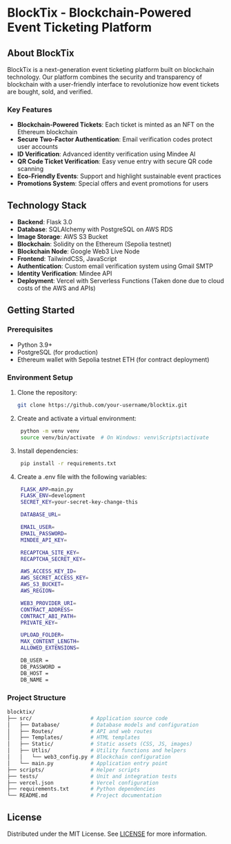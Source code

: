 # BlockTix - Blockchain-Powered Event Ticketing Platform

## About BlockTix

BlockTix is a next-generation event ticketing platform built on blockchain technology. Our platform combines the security and transparency of blockchain with a user-friendly interface to revolutionize how event tickets are bought, sold, and verified.

### Key Features

- **Blockchain-Powered Tickets**: Each ticket is minted as an NFT on the Ethereum blockchain
- **Secure Two-Factor Authentication**: Email verification codes protect user accounts
- **ID Verification**: Advanced identity verification using Mindee AI
- **QR Code Ticket Verification**: Easy venue entry with secure QR code scanning
- **Eco-Friendly Events**: Support and highlight sustainable event practices
- **Promotions System**: Special offers and event promotions for users

## Technology Stack

- **Backend**: Flask 3.0
- **Database**: SQLAlchemy with PostgreSQL on AWS RDS
- **Image Storage**: AWS S3 Bucket
- **Blockchain**: Solidity on the Ethereum (Sepolia testnet)
- **Blockchain Node**: Google Web3 Live Node
- **Frontend**: TailwindCSS, JavaScript
- **Authentication**: Custom email verification system using Gmail SMTP
- **Identity Verification**: Mindee API
- **Deployment**: Vercel with Serverless Functions (Taken done due to cloud costs of the AWS and APIs)

## Getting Started

### Prerequisites

- Python 3.9+
- PostgreSQL (for production) 
- Ethereum wallet with Sepolia testnet ETH (for contract deployment)

### Environment Setup

1. Clone the repository:
   ```bash
   git clone https://github.com/your-username/blocktix.git
    ```
2. Create and activate a virtual environment:
   ```bash
    python -m venv venv
    source venv/bin/activate  # On Windows: venv\Scripts\activate
    ```
3. Install dependencies:
   ```bash
    pip install -r requirements.txt
    ```
4. Create a .env file with the following variables:
   ```bash
    FLASK_APP=main.py
    FLASK_ENV=development
    SECRET_KEY=your-secret-key-change-this

    DATABASE_URL=

    EMAIL_USER=
    EMAIL_PASSWORD=
    MINDEE_API_KEY=

    RECAPTCHA_SITE_KEY=
    RECAPTCHA_SECRET_KEY=

    AWS_ACCESS_KEY_ID=
    AWS_SECRET_ACCESS_KEY=
    AWS_S3_BUCKET=
    AWS_REGION=

    WEB3_PROVIDER_URI=
    CONTRACT_ADDRESS=
    CONTRACT_ABI_PATH=
    PRIVATE_KEY=

    UPLOAD_FOLDER=
    MAX_CONTENT_LENGTH=
    ALLOWED_EXTENSIONS=

    DB_USER = 
    DB_PASSWORD = 
    DB_HOST = 
    DB_NAME = 
    ```
### Project Structure
```bash
blocktix/
├── src/                   # Application source code
│   ├── Database/          # Database models and configuration
│   ├── Routes/            # API and web routes
│   ├── Templates/         # HTML templates
│   ├── Static/            # Static assets (CSS, JS, images)
│   ├── Utlis/             # Utility functions and helpers
│   │   └── web3_config.py # Blockchain configuration
│   └── main.py            # Application entry point
├── scripts/               # Helper scripts
├── tests/                 # Unit and integration tests
├── vercel.json            # Vercel configuration
├── requirements.txt       # Python dependencies
└── README.md              # Project documentation
```

## License

Distributed under the MIT License. See [LICENSE](LICENSE) for more information.
